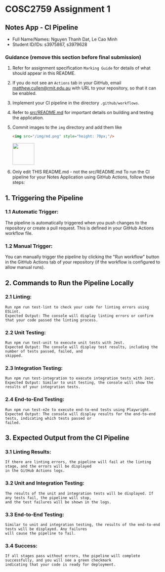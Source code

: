# COSC2759 Assignment 1
## Notes App - CI Pipeline
- Full Name/Names: Nguyen Thanh Dat, Le Cao Minh
- Student ID/IDs: s3975867, s3979628

### Guidance (remove this section before final submission)

1. Refer for assignment specification `Marking Guide` for details of what should appear in this README.

2. If you do not see an `Actions` tab in your GitHub, email matthew.cullen@rmit.edu.au with URL to your repository, so that it can be enabled.

3. Implement your CI pipeline in the directory `.github/workflows`.

4. Refer to [src/README.md](/src/README.md) for important details on building and testing the application.

5. Commit images to the `img` directory and add them like 
    ```html
    <img src="/img/md.png" style="height: 70px;"/>
    ```
    <img src="/img/md.png" style="height: 70px;"/>

6. Only edit THIS README.md - not the src/README.md
To run the CI pipeline for your Notes Application using GitHub Actions, follow these steps:
## 1. Triggering the Pipeline
### 1.1 Automatic Trigger:
The pipeline is automatically triggered when you push changes to the repository or create a pull request. 
This is defined in your GitHub Actions workflow file.
### 1.2 Manual Trigger:
You can manually trigger the pipeline by clicking the "Run workflow" button in the GitHub Actions 
tab of your repository (if the workflow is configured to allow manual runs).

## 2. Commands to Run the Pipeline Locally
### 2.1 Linting:
	Run npm run test-lint to check your code for linting errors using ESLint.
	Expected Output: The console will display linting errors or confirm that your code passed the linting process.
### 2.2 Unit Testing:
	Run npm run test-unit to execute unit tests with Jest.
	Expected Output: The console will display test results, including the number of tests passed, failed, and 
	skipped.
### 2.3 Integration Testing:
	Run npm run test-integration to execute integration tests with Jest.
	Expected Output: Similar to unit testing, the console will show the results of your integration tests.
### 2.4 End-to-End Testing:
	Run npm run test-e2e to execute end-to-end tests using Playwright.
	Expected Output: The console will display results for the end-to-end tests, indicating which tests passed or 
	failed.

## 3. Expected Output from the CI Pipeline
### 3.1 Linting Results:
	If there are linting errors, the pipeline will fail at the linting stage, and the errors will be displayed 
	in the GitHub Actions logs.
### 3.2 Unit and Integration Testing:
	The results of the unit and integration tests will be displayed. If any tests fail, the pipeline will stop, 
	and the test failures will be shown in the logs.
### 3.3 End-to-End Testing:
	Similar to unit and integration testing, the results of the end-to-end tests will be displayed. Any failures 
	will cause the pipeline to fail.
### 3.4 Success:
	If all stages pass without errors, the pipeline will complete successfully, and you will see a green checkmark 
	indicating that your code is ready for deployment.
